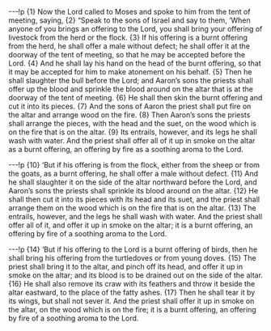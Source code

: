 ---!p
{1} Now the Lord called to Moses and spoke to him from the tent of meeting, saying, {2} “Speak to the sons of Israel and say to them, ‘When anyone of you brings an offering to the Lord, you shall bring your offering of livestock from the herd or the flock. {3} If his offering is a burnt offering from the herd, he shall offer a male without defect; he shall offer it at the doorway of the tent of meeting, so that he may be accepted before the Lord. {4} And he shall lay his hand on the head of the burnt offering, so that it may be accepted for him to make atonement on his behalf. {5} Then he shall slaughter the bull before the Lord; and Aaron’s sons the priests shall offer up the blood and sprinkle the blood around on the altar that is at the doorway of the tent of meeting. {6} He shall then skin the burnt offering and cut it into its pieces. {7} And the sons of Aaron the priest shall put fire on the altar and arrange wood on the fire. {8} Then Aaron’s sons the priests shall arrange the pieces, with the head and the suet, on the wood which is on the fire that is on the altar. {9} Its entrails, however, and its legs he shall wash with water. And the priest shall offer all of it up in smoke on the altar as a burnt offering, an offering by fire as a soothing aroma to the Lord.

---!p
{10} ‘But if his offering is from the flock, either from the sheep or from the goats, as a burnt offering, he shall offer a male without defect. {11} And he shall slaughter it on the side of the altar northward before the Lord, and Aaron’s sons the priests shall sprinkle its blood around on the altar. {12} He shall then cut it into its pieces with its head and its suet, and the priest shall arrange them on the wood which is on the fire that is on the altar. {13} The entrails, however, and the legs he shall wash with water. And the priest shall offer all of it, and offer it up in smoke on the altar; it is a burnt offering, an offering by fire of a soothing aroma to the Lord.

---!p
{14} ‘But if his offering to the Lord is a burnt offering of birds, then he shall bring his offering from the turtledoves or from young doves. {15} The priest shall bring it to the altar, and pinch off its head, and offer it up in smoke on the altar; and its blood is to be drained out on the side of the altar. {16} He shall also remove its craw with its feathers and throw it beside the altar eastward, to the place of the fatty ashes. {17} Then he shall tear it by its wings, but shall not sever it. And the priest shall offer it up in smoke on the altar, on the wood which is on the fire; it is a burnt offering, an offering by fire of a soothing aroma to the Lord.